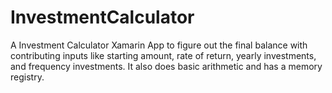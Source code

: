 # InvestmentCalculator
A Investment Calculator Xamarin App to figure out the final balance with contributing inputs like starting amount, rate of return, yearly investments, and frequency investments.
It also does basic arithmetic and has a memory registry.
